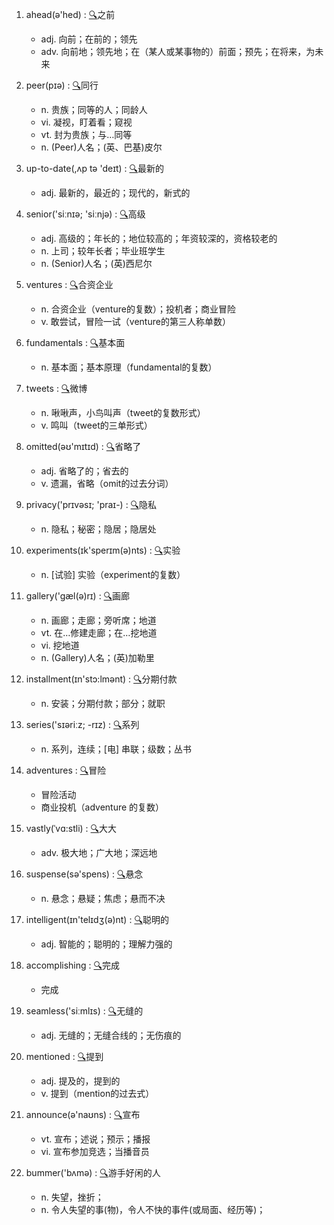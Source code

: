 1. ahead(ə'hed) :  <a target='_blank' rel='nofollow noopener noreferrer' href='http://www.youdao.com/w/ahead'>🔍</a>之前
    - adj. 向前；在前的；领先
    - adv. 向前地；领先地；在（某人或某事物的）前面；预先；在将来，为未来

2. peer(pɪə) :  <a target='_blank' rel='nofollow noopener noreferrer' href='http://www.youdao.com/w/peer'>🔍</a>同行
    - n. 贵族；同等的人；同龄人
    - vi. 凝视，盯着看；窥视
    - vt. 封为贵族；与…同等
    - n. (Peer)人名；(英、巴基)皮尔

3. up-to-date(,ʌp tə 'deɪt) :  <a target='_blank' rel='nofollow noopener noreferrer' href='http://www.youdao.com/w/up-to-date'>🔍</a>最新的
    - adj. 最新的，最近的；现代的，新式的

4. senior('siːnɪə; 'siːnjə) :  <a target='_blank' rel='nofollow noopener noreferrer' href='http://www.youdao.com/w/senior'>🔍</a>高级
    - adj. 高级的；年长的；地位较高的；年资较深的，资格较老的
    - n. 上司；较年长者；毕业班学生
    - n. (Senior)人名；(英)西尼尔

5. ventures :  <a target='_blank' rel='nofollow noopener noreferrer' href='http://www.youdao.com/w/ventures'>🔍</a>合资企业
    - n. 合资企业（venture的复数）；投机者；商业冒险
    - v. 敢尝试，冒险一试（venture的第三人称单数）

6. fundamentals :  <a target='_blank' rel='nofollow noopener noreferrer' href='http://www.youdao.com/w/fundamentals'>🔍</a>基本面
    - n. 基本面；基本原理（fundamental的复数）

7. tweets :  <a target='_blank' rel='nofollow noopener noreferrer' href='http://www.youdao.com/w/tweets'>🔍</a>微博
    - n. 啾啾声，小鸟叫声（tweet的复数形式）
    - v. 鸣叫（tweet的三单形式）

8. omitted(əʊ'mɪtɪd) :  <a target='_blank' rel='nofollow noopener noreferrer' href='http://www.youdao.com/w/omitted'>🔍</a>省略了
    - adj. 省略了的；省去的
    - v. 遗漏，省略（omit的过去分词）

9. privacy('prɪvəsɪ; 'praɪ-) :  <a target='_blank' rel='nofollow noopener noreferrer' href='http://www.youdao.com/w/privacy'>🔍</a>隐私
    - n. 隐私；秘密；隐居；隐居处

10. experiments(ɪk'sperɪm(ə)nts) :  <a target='_blank' rel='nofollow noopener noreferrer' href='http://www.youdao.com/w/experiments'>🔍</a>实验
    - n. [试验] 实验（experiment的复数）

11. gallery('gæl(ə)rɪ) :  <a target='_blank' rel='nofollow noopener noreferrer' href='http://www.youdao.com/w/gallery'>🔍</a>画廊
    - n. 画廊；走廊；旁听席；地道
    - vt. 在…修建走廊；在…挖地道
    - vi. 挖地道
    - n. (Gallery)人名；(英)加勒里

12. installment(ɪn'stɔ:lmənt) :  <a target='_blank' rel='nofollow noopener noreferrer' href='http://www.youdao.com/w/installment'>🔍</a>分期付款
    - n. 安装；分期付款；部分；就职

13. series('sɪəriːz; -rɪz) :  <a target='_blank' rel='nofollow noopener noreferrer' href='http://www.youdao.com/w/series'>🔍</a>系列
    - n. 系列，连续；[电] 串联；级数；丛书

14. adventures :  <a target='_blank' rel='nofollow noopener noreferrer' href='http://www.youdao.com/w/adventures'>🔍</a>冒险
    - 冒险活动
    - 商业投机（adventure 的复数）

15. vastly(ˈvɑ:stli) :  <a target='_blank' rel='nofollow noopener noreferrer' href='http://www.youdao.com/w/vastly'>🔍</a>大大
    - adv. 极大地；广大地；深远地

16. suspense(sə'spens) :  <a target='_blank' rel='nofollow noopener noreferrer' href='http://www.youdao.com/w/suspense'>🔍</a>悬念
    - n. 悬念；悬疑；焦虑；悬而不决

17. intelligent(ɪn'telɪdʒ(ə)nt) :  <a target='_blank' rel='nofollow noopener noreferrer' href='http://www.youdao.com/w/intelligent'>🔍</a>聪明的
    - adj. 智能的；聪明的；理解力强的

18. accomplishing :  <a target='_blank' rel='nofollow noopener noreferrer' href='http://www.youdao.com/w/accomplishing'>🔍</a>完成
    - 完成

19. seamless('siːmlɪs) :  <a target='_blank' rel='nofollow noopener noreferrer' href='http://www.youdao.com/w/seamless'>🔍</a>无缝的
    - adj. 无缝的；无缝合线的；无伤痕的

20. mentioned :  <a target='_blank' rel='nofollow noopener noreferrer' href='http://www.youdao.com/w/mentioned'>🔍</a>提到
    - adj. 提及的，提到的
    - v. 提到（mention的过去式）

21. announce(ə'naʊns) :  <a target='_blank' rel='nofollow noopener noreferrer' href='http://www.youdao.com/w/announce'>🔍</a>宣布
    - vt. 宣布；述说；预示；播报
    - vi. 宣布参加竞选；当播音员

22. bummer('bʌmə) :  <a target='_blank' rel='nofollow noopener noreferrer' href='http://www.youdao.com/w/bummer'>🔍</a>游手好闲的人
    - n. 失望，挫折；
    - n. 令人失望的事(物)，令人不快的事件(或局面、经历等)；
